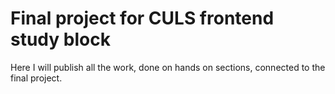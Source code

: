 # Final project for CULS frontend study block

Here I will publish all the work, done on hands on sections, connected to the final project. 